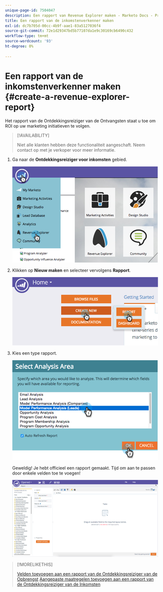 ```yaml
---
unique-page-id: 7504047
description: Een rapport van Revenue Explorer maken - Marketo Docs - Productdocumentatie
title: Een rapport van de inkomstenverkenner maken
exl-id: dc7b705d-00cc-4b9f-aae1-83a5127036f4
source-git-commit: 72e1d29347bd5b77107da1e9c30169cb6490c432
workflow-type: tm+mt
source-wordcount: '93'
ht-degree: 0%

---
```


# Een rapport van de inkomstenverkenner maken {#create-a-revenue-explorer-report}

Het rapport van de Ontdekkingsreiziger van de Ontvangsten staat u toe om ROI op uw marketing initiatieven te volgen.

>[!AVAILABILITY]
>
>Niet alle klanten hebben deze functionaliteit aangeschaft. Neem contact op met je verkoper voor meer informatie.

1. Ga naar de **Ontdekkingsreiziger voor inkomsten** gebied.

   ![](assets/image2015-3-24-13-3a24-3a56.png)

1. Klikken op **Nieuw maken** en selecteer vervolgens **Rapport**.

   ![](assets/image2015-3-24-13-3a20-3a40.png)

1. Kies een type rapport.

   ![](assets/image2015-3-24-14-3a22-3a32.png)

   Geweldig! Je hebt officieel een rapport gemaakt. Tijd om aan te passen door enkele velden toe te voegen!

   ![](assets/image2015-3-24-13-3a26-3a8.png)

>[!MORELIKETHIS]
>
>[Velden toevoegen aan een rapport van de Ontdekkingsreiziger van de Opbrengst](/help/marketo/product-docs/reporting/revenue-cycle-analytics/revenue-explorer/adding-fields-to-a-revenue-explorer-report.md)
>[Aangepaste maatregelen toevoegen aan een rapport van de Ontdekkingsreiziger van de Inkomsten](/help/marketo/product-docs/reporting/revenue-cycle-analytics/revenue-explorer/adding-custom-measures-to-a-revenue-explorer-report.md)
